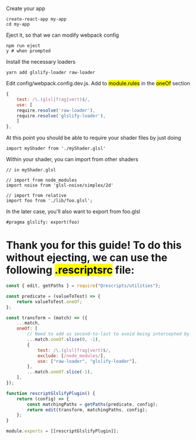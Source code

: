 Create your app

```
create-react-app my-app
cd my-app
```

Eject it, so that we can modify webpack config

```
npm run eject
y # when prompted
```

Install the necessary loaders

```
yarn add glslify-loader raw-loader
```

Edit config/webpack.config.dev.js. Add to <mark>module.rules</mark> in the <mark>oneOf</mark> section

```js
{
    test: /\.(glsl|frag|vert)$/,
    use: [
    require.resolve('raw-loader'),
    require.resolve('glslify-loader'),
    ]
},
```

At this point you should be able to require your shader files by just doing

```
import myShader from './myShader.glsl'
```

Within your shader, you can import from other shaders

```
// in myShader.glsl

// import from node_modules
import noise from 'glsl-noise/simplex/2d'

// import from relative
import foo from './lib/foo.glsl';
```

In the later case, you'll also want to export from foo.glsl

```
#pragma glslify: export(foo)
```

# Thank you for this guide! To do this without ejecting, we can use the following <mark>.rescriptsrc</mark> file:

```js
const { edit, getPaths } = require("@rescripts/utilities");

const predicate = (valueToTest) => {
    return valueToTest.oneOf;
};

const transform = (match) => ({
    ...match,
    oneOf: [
        // Need to add as second-to-last to avoid being intercepted by the file-loader in CRA
        ...match.oneOf.slice(0, -1),
        {
            test: /\.(glsl|frag|vert)$/,
            exclude: [/node_modules/],
            use: ["raw-loader", "glslify-loader"],
        },
        ...match.oneOf.slice(-1),
    ],
});

function rescriptGlslifyPlugin() {
    return (config) => {
        const matchingPaths = getPaths(predicate, config);
        return edit(transform, matchingPaths, config);
    };
}

module.exports = [[rescriptGlslifyPlugin]];
```

